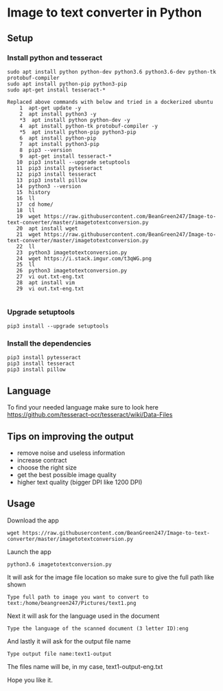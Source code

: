 # Image to text converter in Python
## Setup
### Install python and tesseract
```
sudo apt install python python-dev python3.6 python3.6-dev python-tk protobuf-compiler
sudo apt install python-pip python3-pip 
sudo apt-get install tesseract-*

Replaced above commands with below and tried in a dockerized ubuntu
    1  apt-get update -y
    2  apt install python3 -y
    *3  apt install python python-dev -y
    4  apt install python-tk protobuf-compiler -y
    *5  apt install python-pip python3-pip
    6  apt install python-pip
    7  apt install python3-pip
    8  pip3 --version
    9  apt-get install tesseract-*
   10  pip3 install --upgrade setuptools
   11  pip3 install pytesseract
   12  pip3 install tesseract
   13  pip3 install pillow
   14  python3 --version
   15  history
   16  ll
   17  cd home/
   18  ll
   19  wget https://raw.githubusercontent.com/BeanGreen247/Image-to-text-converter/master/imagetotextconversion.py
   20  apt install wget
   21  wget https://raw.githubusercontent.com/BeanGreen247/Image-to-text-converter/master/imagetotextconversion.py
   22  ll
   23  python3 imagetotextconversion.py
   24  wget https://i.stack.imgur.com/t3qWG.png
   25  ll
   26  python3 imagetotextconversion.py
   27  vi out.txt-eng.txt 
   28  apt install vim
   29  vi out.txt-eng.txt 


```
### Upgrade setuptools
```
pip3 install --upgrade setuptools
```
### Install the dependencies
```
pip3 install pytesseract
pip3 install tesseract
pip3 install pillow
```
## Language
To find your needed language make sure to look here https://github.com/tesseract-ocr/tesseract/wiki/Data-Files

## Tips on improving the output
* remove noise and useless information
* increase contract
* choose the right size
* get the best possible image quality
* higher text quality (bigger DPI like 1200 DPI)
## Usage
Download the app
```
wget https://raw.githubusercontent.com/BeanGreen247/Image-to-text-converter/master/imagetotextconversion.py
```
Launch the app
```
python3.6 imagetotextconversion.py
```
It will ask for the image file location so make sure to give the full path like shown
```
Type full path to image you want to convert to text:/home/beangreen247/Pictures/text1.png
```
Next it will ask for the language used in the document
```
Type the language of the scanned document (3 letter ID):eng
```
And lastly it will ask for the output file name
```
Type output file name:text1-output
```
The files name will be, in my case, text1-output-eng.txt

Hope you like it.
